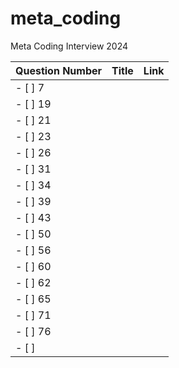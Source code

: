 # meta_coding
Meta Coding Interview 2024


| **Question Number** | **Title** | **Link** |
|---------------------|-----------|----------|
| - [ ] 7             |           |          |
| - [ ] 19            |           |          |
| - [ ] 21            |           |          |
| - [ ] 23            |           |          |
| - [ ] 26            |           |          |
| - [ ] 31            |           |          |
| - [ ] 34            |           |          |
| - [ ] 39            |           |          |
| - [ ] 43            |           |          |
| - [ ] 50            |           |          |
| - [ ] 56            |           |          |
| - [ ] 60            |           |          |
| - [ ] 62            |           |          |
| - [ ] 65            |           |          |
| - [ ] 71            |           |          |
| - [ ] 76            |           |          |
| - [ ]
